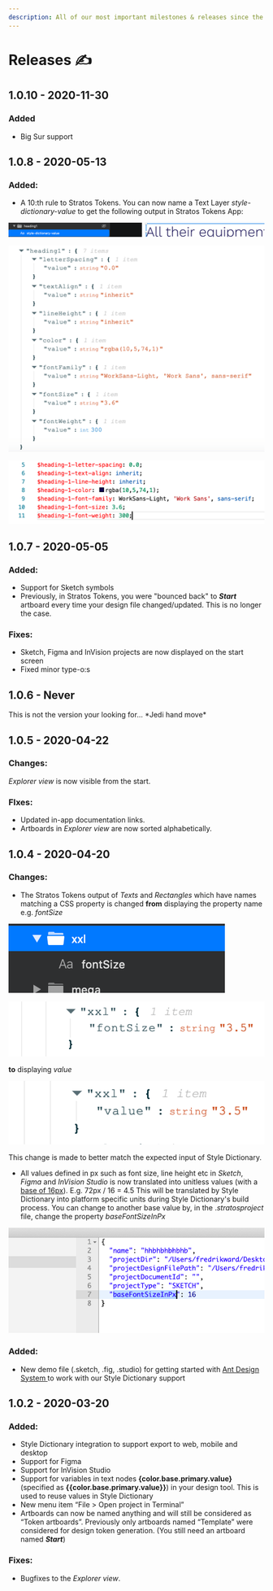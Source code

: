 ```yaml
---
description: All of our most important milestones & releases since the very beginning
---
```


# Releases ✍️

## 1.0.10 - 2020-11-30

### Added

* Big Sur support

## 1.0.8 - 2020-05-13

### Added:

* A 10:th rule to Stratos Tokens. You can now name a Text Layer _style-dictionary-value_ to get the following output in Stratos Tokens App:

![Example in your design tool](../.gitbook/assets/ska-rmavbild-2020-05-13-kl.-10.11.10.png)

![Output in Stratos Tokens](../.gitbook/assets/ska-rmavbild-2020-05-13-kl.-10.08.30.png)

![Result when building for scss with Style Dictionary](../.gitbook/assets/ska-rmavbild-2020-05-13-kl.-10.28.51%20%281%29.png)

## 1.0.7 - 2020-05-05

### Added:

* Support for Sketch symbols
* Previously, in Stratos Tokens, you were "bounced back" to _**Start**_ artboard every time your design file changed/updated. This is no longer the case. 

### Fixes:

* Sketch, Figma and InVision projects are now displayed on the start screen
* Fixed minor type-o:s

## 1.0.6 - Never

This is not the version your looking for... \*Jedi hand move\*

## 1.0.5 - 2020-04-22

### Changes:

_Explorer view_ is now visible from the start.

### FIxes:

* Updated in-app documentation links.
* Artboards in _Explorer view_ are now sorted alphabetically.

## 1.0.4 - 2020-04-20

### Changes:

* The Stratos Tokens output of _Texts_ and _Rectangles_ which have names matching a CSS property is changed **from** displaying the property name e.g. _fontSize_

![In Sketch / Figma / InVision Studio](../.gitbook/assets/ska-rmavbild-2020-04-17-kl.-16.17.44.png)

![Previously generated output in Stratos Tokens ](../.gitbook/assets/ska-rmavbild-2020-04-17-kl.-16.12.00.png)

**to** displaying _value_

![New generated output in Stratos Tokens](../.gitbook/assets/ska-rmavbild-2020-04-17-kl.-16.06.35.png)

This change is made to better match the expected input of Style Dictionary.



* All values defined in px such as font size, line height etc in _Sketch_, _Figma_ and _InVision Studio_ is now translated into unitless values \(with a [base of 16px](https://learnui.design/blog/mobile-desktop-website-font-size-guidelines.html)\). E.g. 72px / 16 = 4.5 This will be translated by Style Dictionary into platform specific units during Style Dictionary's build process. You can change to another base value by, in the ._stratosproject_ file, change the property _baseFontSizeInPx_

![](../.gitbook/assets/ska-rmavbild-2020-04-17-kl.-15.55.45.png)

### **Added:**

* New demo file \(.sketch, .fig, .studio\) for getting started with [Ant Design System ](https://ant.design)to work with our Style Dictionary support

## 1.0.2 - 2020-03-20

### Added:

* Style Dictionary integration to support export to web, mobile and desktop
* Support for Figma
* Support for InVision Studio
* Support for variables in text nodes **{**color.base.primary.value**}** \(specified as **{{**color.base.primary.value**}}**\) in your design tool. This is used to reuse values in Style Dictionary
* New menu item “File &gt; Open project in Terminal”
* Artboards can now be named anything and will still be considered as “Token artboards”. Previously only artboards named “Template” were considered for design token generation. \(You still need an artboard named _**Start**_\)

### **Fixes:**

* Bugfixes to the _Explorer view_.

